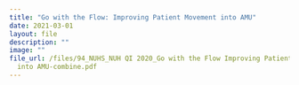 ```yaml
---
title: "Go with the Flow: Improving Patient Movement into AMU"
date: 2021-03-01
layout: file
description: ""
image: ""
file_url: /files/94_NUHS_NUH QI 2020_Go with the Flow Improving Patient Movement
  into AMU-combine.pdf
---
```

